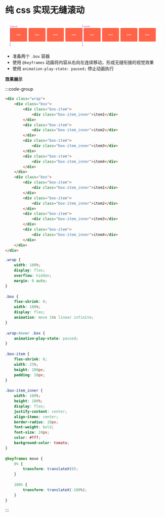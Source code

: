 # 纯 css 实现无缝滚动

![image-20240131182111821](/public/sundries/纯css无缝滚动示意图.jpg)

- 准备两个 `.box` 容器
- 使用 `@keyframes` 动画将内容从右向左连续移动，形成无缝衔接的视觉效果
- 使用 `animation-play-state: paused;` 停止动画执行

**效果展示**
<auto-scoll/>

:::code-group

```html [move.html]
<div class="wrap">
	<div class="box">
		<div class="box-item">
			<div class="box-item_inner">item1</div>
		</div>
		<div class="box-item">
			<div class="box-item_inner">item2</div>
		</div>
		<div class="box-item">
			<div class="box-item_inner">item3</div>
		</div>
		<div class="box-item">
			<div class="box-item_inner">item4</div>
		</div>
	</div>
	<div class="box">
		<div class="box-item">
			<div class="box-item_inner">item1</div>
		</div>
		<div class="box-item">
			<div class="box-item_inner">item2</div>
		</div>
		<div class="box-item">
			<div class="box-item_inner">item3</div>
		</div>
		<div class="box-item">
			<div class="box-item_inner">item4</div>
		</div>
	</div>
</div>
```

```css [move.css]
.wrap {
	width: 100%;
	display: flex;
	overflow: hidden;
	margin: 0 auto;
}

.box {
	flex-shrink: 0;
	width: 100%;
	display: flex;
	animation: move 10s linear infinite;
}

.wrap:hover .box {
	animation-play-state: paused;
}

.box-item {
	flex-shrink: 0;
	width: 25%;
	height: 100px;
	padding: 10px;
}

.box-item_inner {
	width: 100%;
	height: 100%;
	display: flex;
	justify-content: center;
	align-items: center;
	border-radius: 10px;
	font-weight: bold;
	font-size: 24px;
	color: #fff;
	background-color: tomato;
}

@keyframes move {
	0% {
		transform: translateX(0);
	}

	100% {
		transform: translateX(-100%);
	}
}
```

:::
